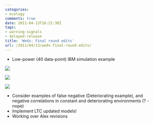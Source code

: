 ```yaml
---
categories:
- ecology
comments: true
date: 2011-04-13T16:21:30Z
tags:
- warning-signals
- delayed-release
title: 'Weds: Final round edits'
url: /2011/04/13/weds-final-round-edits/
---
```


* Low-power (40 data-point) IBM simulation example

![]( http://farm6.staticflickr.com/5063/5613789663_d3aec5de4b_o.png )


![]( http://farm6.staticflickr.com/5266/5615442069_0473d939c4_o.png )


![]( http://farm6.staticflickr.com/5301/5613811639_ea16996e33_o.png )


* Consider examples of false negative (Deteriorating example), and negative correlations in constant and deteriorating environments (? - nope)
* Implement LTC updated models!
* Working over Alex revisions

